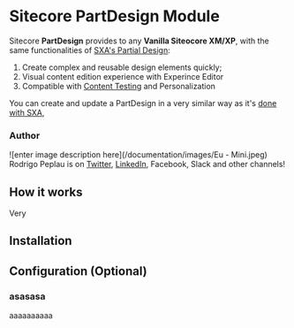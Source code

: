 # Sitecore PartDesign Module
Sitecore **PartDesign** provides to any **Vanilla Siteocore XM/XP**, with the same functionalities of [SXA's Partial Design](https://doc.sitecore.com/en/developers/sxa/101/sitecore-experience-accelerator/partial-designs.html): 

 1. Create complex and reusable design elements quickly;
 2. Visual content edition experience with Experince Editor
 3. Compatible with [Content Testing](https://doc.sitecore.com/en/developers/sxa/101/sitecore-experience-accelerator/running-a-content-test-on-a-partial-design.html) and Personalization

You can create and update a PartDesign in a very similar way as it's [done with SXA](https://doc.sitecore.com/en/developers/sxa/17/sitecore-experience-accelerator/create-and-change-a-partial-design.html), 

### Author
![enter image description here](/documentation/images/Eu - Mini.jpeg)
Rodrigo Peplau is on [Twitter](https://twitter.com/SitecoreSinger), [LinkedIn](https://www.linkedin.com/in/rodrigopeplau/), Facebook, Slack and other channels!

## How it works
Very 

## Installation

## Configuration (Optional)

### asasasa


aaaaaaaaaa

